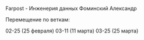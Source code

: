Farpost - Инженерия данных
Фоминский Александр

Перемещение по веткам:

02-25 (25 февраля)
03-11 (11 марта)
03-25 (25 марта)

